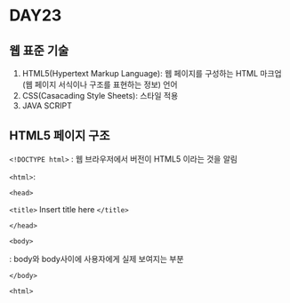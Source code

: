 # DAY23

## 웹 표준 기술

1. HTML5(Hypertext Markup Language): 웹 페이지를 구성하는 HTML 마크업(웹 페이지 서식이나 구조를 표현하는 정보) 언어
2. CSS(Casacading Style Sheets): 스타일 적용
3. JAVA SCRIPT


## HTML5 페이지 구조

`<!DOCTYPE html>` : 웹 브라우저에서 버전이 HTML5 이라는 것을 알림

`<html>`: 

`<head>`

`<title>` Insert title here `</title>`

`</head>`

`<body>`

 : body와 body사이에 사용자에게 실제 보여지는 부분

`</body>`

`<html>`

